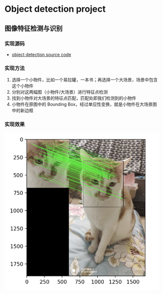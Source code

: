 # Object detection project

## 图像特征检测与识别

### 实现源码

- [object detection source code](object_detection.py)

### 实现方法
1. 选择一个小物件，比如一个易拉罐，一本书；再选择一个大场景，场景中包含这个小物件
2. 分别对这两幅图（小物件/大场景）进行特征点检测
3. 找到小物件对大场景的特征点匹配，匹配处即我们检测到的小物件
4. 小物件在原图中的 Bounding Box，经过单应性变换，就是小物件在大场景图中的新边框

### 实现效果

![object detection](cat_match.jpg)
